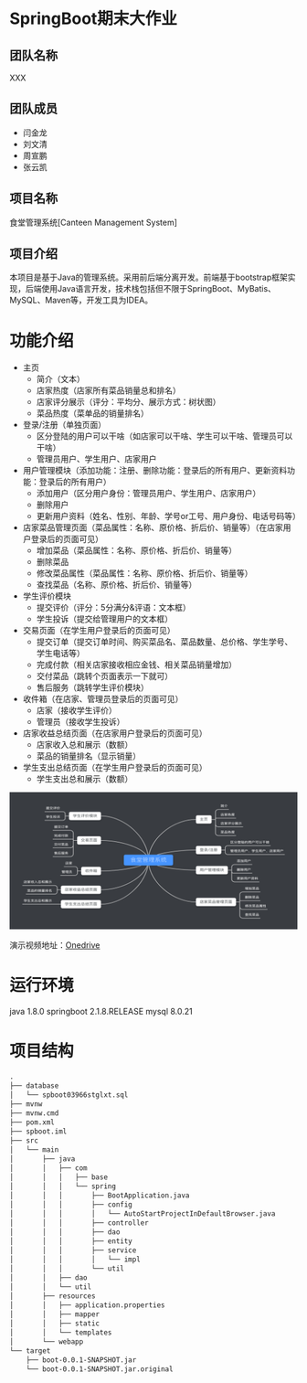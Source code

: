 # SpringBoot期末大作业
## 团队名称
XXX


##  团队成员
- 闫金龙
- 刘文清
- 周宣鹏
- 张云凯

## 项目名称
食堂管理系统[Canteen Management System]


## 项目介绍
本项目是基于Java的管理系统。采用前后端分离开发。前端基于bootstrap框架实现，后端使用Java语言开发，技术栈包括但不限于SpringBoot、MyBatis、MySQL、Maven等，开发工具为IDEA。


# 功能介绍
- 主页
	- 简介（文本）
	- 店家热度（店家所有菜品销量总和排名）
	- 店家评分展示（评分：平均分、展示方式：树状图）
	- 菜品热度（菜单品的销量排名）
- 登录/注册（单独页面）
	- 区分登陆的用户可以干啥（如店家可以干啥、学生可以干啥、管理员可以干啥）
	- 管理员用户、学生用户、店家用户
- 用户管理模块（添加功能：注册、删除功能：登录后的所有用户、更新资料功能：登录后的所有用户）
	- 添加用户（区分用户身份：管理员用户、学生用户、店家用户）
	- 删除用户
	- 更新用户资料（姓名、性别、年龄、学号or工号、用户身份、电话号码等）
- 店家菜品管理页面（菜品属性：名称、原价格、折后价、销量等）（在店家用户登录后的页面可见）
	- 增加菜品（菜品属性：名称、原价格、折后价、销量等）
	- 删除菜品
	- 修改菜品属性（菜品属性：名称、原价格、折后价、销量等）
	- 查找菜品（名称、原价格、折后价、销量等）
- 学生评价模块
	- 提交评价（评分：5分满分&评语：文本框）
	- 学生投诉（提交给管理用户的文本框）
- 交易页面（在学生用户登录后的页面可见）
	- 提交订单（提交订单时间、购买菜品名、菜品数量、总价格、学生学号、学生电话等）
	- 完成付款（相关店家接收相应金钱、相关菜品销量增加）
	- 交付菜品（跳转个页面表示一下就可）
	- 售后服务（跳转学生评价模块）
- 收件箱（在店家、管理员登录后的页面可见）
	- 店家（接收学生评价）
	- 管理员（接收学生投诉）
- 店家收益总结页面（在店家用户登录后的页面可见）
	- 店家收入总和展示（数额）
	- 菜品的销量排名（显示销量）
- 学生支出总结页面（在学生用户登录后的页面可见）
	- 学生支出总和展示（数额）

![功能图](p1.png)

演示视频地址：[Onedrive](https://zong-my.sharepoint.com/:v:/g/personal/wenders_nekopara_net/Ed9T8ZvWiCFAt0Lmak-j0MUB8K78FFWkr8Kc_S4WwraMOA?e=EM8JuN)


# 运行环境
java 1.8.0
springboot 2.1.8.RELEASE
mysql 8.0.21


# 项目结构
```
.
├── database
│   └── spboot03966stglxt.sql
├── mvnw
├── mvnw.cmd
├── pom.xml
├── spboot.iml
├── src
│   └── main
│       ├── java
│       │   ├── com
│       │   │   ├── base
│       │   │   └── spring
│       │   │       ├── BootApplication.java
│       │   │       ├── config
│       │   │       │   └── AutoStartProjectInDefaultBrowser.java
│       │   │       ├── controller
│       │   │       ├── dao
│       │   │       ├── entity
│       │   │       ├── service
│       │   │       │   └── impl
│       │   │       └── util
│       │   ├── dao
│       │   └── util
│       ├── resources
│       │   ├── application.properties
│       │   ├── mapper
│       │   ├── static
│       │   └── templates
│       └── webapp
└── target
    ├── boot-0.0.1-SNAPSHOT.jar
    └── boot-0.0.1-SNAPSHOT.jar.original
```
